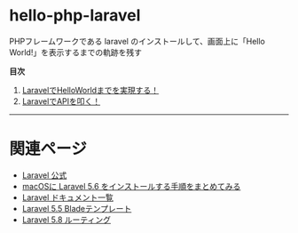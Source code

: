 # hello-php-laravel

PHPフレームワークである laravel のインストールして、画面上に「Hello World!」を表示するまでの軌跡を残す

**目次**

1. [LaravelでHelloWorldまでを実現する！](./README_01.md)
2. [LaravelでAPIを叩く！](./README_02.md)
-----

# 関連ページ

- [Laravel 公式](https://laravel.com/)
- [macOSに Laravel 5.6 をインストールする手順をまとめてみる](https://qiita.com/igz0/items/bd5ab0aedc75d8476c76)
- [Laravel ドキュメント一覧](https://readouble.com/laravel/)
- [Laravel 5.5 Bladeテンプレート](https://readouble.com/laravel/5.5/ja/blade.html)
- [Laravel 5.8 ルーティング](https://readouble.com/laravel/5.8/ja/routing.html)